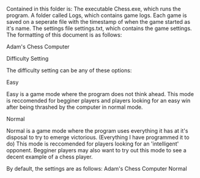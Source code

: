 Contained in this folder is:
The executable Chess.exe, which runs the program.
A folder called Logs, which contains game logs. Each game is saved on a seperate file with the timestamp of when the game started as it's name.
The settings file settings.txt, which contains the game settings. The formatting of this document is as follows:

Adam's Chess Computer

Difficulty Setting

The difficulty setting can be any of these options:

Easy

Easy is a game mode where the program does not think ahead. This mode is reccomended for begginer players and players looking for an easy win after being thrashed by the computer in normal mode.

Normal

Normal is a game mode where the program uses everything it has at it's disposal to try to emerge victorious. (Everything I have programmed it to do)
This mode is reccomended for players looking for an 'intelligent' opponent. Begginer players may also want to try out this mode to see a decent example of a chess player.

By default, the settings are as follows:
Adam's Chess Computer
Normal
